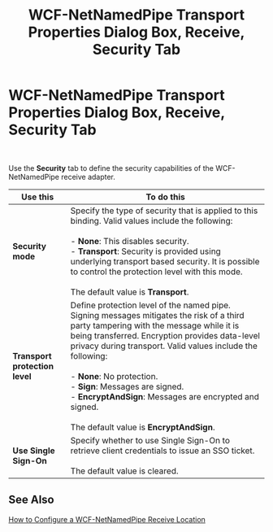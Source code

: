 ﻿---
title: WCF-NetNamedPipe Transport Properties Dialog Box, Receive, Security Tab
TOCTitle: WCF-NetNamedPipe Transport Properties Dialog Box, Receive, Security Tab
ms:assetid: 702200bf-70c8-45e1-a220-ecaee474158e
ms:mtpsurl: https://msdn.microsoft.com/en-us/library/Bb226347(v=BTS.80)
ms:contentKeyID: 51528849
ms.date: 08/30/2017
mtps_version: v=BTS.80
f1_keywords:
- bts10.adapters.wcf-netnamedpipe.transport.receive.security
---

# WCF-NetNamedPipe Transport Properties Dialog Box, Receive, Security Tab

 

Use the **Security** tab to define the security capabilities of the WCF-NetNamedPipe receive adapter.

<table>
<thead>
<tr class="header">
<th>Use this</th>
<th>To do this</th>
</tr>
</thead>
<tbody>
<tr class="odd">
<td><strong>Security mode</strong></td>
<td>Specify the type of security that is applied to this binding. Valid values include the following:<br />
<br />
- <strong>None</strong>: This disables security.<br />
- <strong>Transport</strong>: Security is provided using underlying transport based security. It is possible to control the protection level with this mode.<br />
<br />
The default value is <strong>Transport</strong>.</td>
</tr>
<tr class="even">
<td><strong>Transport protection level</strong></td>
<td>Define protection level of the named pipe. Signing messages mitigates the risk of a third party tampering with the message while it is being transferred. Encryption provides data-level privacy during transport. Valid values include the following:<br />
<br />
- <strong>None</strong>: No protection.<br />
- <strong>Sign</strong>: Messages are signed.<br />
- <strong>EncryptAndSign</strong>: Messages are encrypted and signed.<br />
<br />
The default value is <strong>EncryptAndSign</strong>.</td>
</tr>
<tr class="odd">
<td><strong>Use Single Sign-On</strong></td>
<td>Specify whether to use Single Sign-On to retrieve client credentials to issue an SSO ticket.<br />
<br />
The default value is cleared.</td>
</tr>
</tbody>
</table>


## See Also

[How to Configure a WCF-NetNamedPipe Receive Location](https://msdn.microsoft.com/en-us/library/bb259943\(v=bts.80\))

